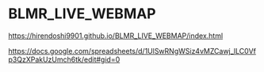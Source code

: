 # BLMR_LIVE_WEBMAP

https://hirendoshi9901.github.io/BLMR_LIVE_WEBMAP/index.html

https://docs.google.com/spreadsheets/d/1UlSwRNgWSiz4vMZCawj_lLC0Vfp3QzXPakUzUmch6tk/edit#gid=0
